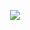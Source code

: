 <p align=center> <img src=https://komarev.com/ghpvc/?username=wavetoivy&color=99968b&style=flat-square&label=🦢>
